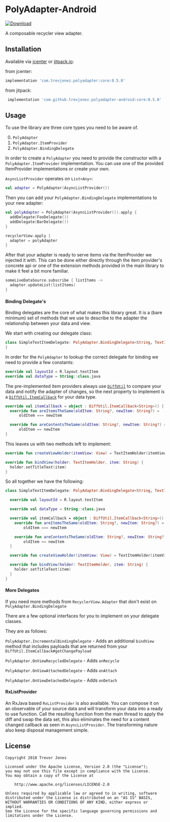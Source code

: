 # PolyAdapter-Android

[ ![Download](https://api.bintray.com/packages/trevorjones141/maven/PolyAdapter-Android/images/download.svg) ](https://bintray.com/trevorjones141/maven/PolyAdapter-Android/_latestVersion)

A composable recycler view adapter.

## Installation

Available via [jcenter](https://bintray.com/trevorjones141/maven/PolyAdapter-Android) or [jitpack.io](https://jitpack.io/#trevjonez/polyadapter-android):

from jcenter: 
```groovy
implementation 'com.trevjonez.polyadapter:core:0.5.0'
```

from jitpack:
```groovy
 implementation 'com.github.trevjonez.polyadapter-android:core:0.5.0'
```

## Usage

To use the library are three core types you need to be aware of.

0. `PolyAdapter`
1. `PolyAdapter.ItemProvider`
2. `PolyAdapter.BindingDelegate`

In order to create a `PolyAdapter` you need to provide the constructor with a `PolyAdapter.ItemProvider` implementation.
You can use one of the provided ItemProvider implementations or create your own.

`AsyncListProvider` operates on `List<Any>`:
```kotlin
val adapter = PolyAdapter(AsyncListProvider())
```

Then you can add your `PolyAdapter.BindingDelegate` implementations to your new adapter:
```kotlin
val polyAdapter = PolyAdapter(AsyncListProvider()).apply {
  addDelegate(FooDelegate())
  addDelegate(BarDelegate())
}

recyclerView.apply {
  adapter = polyAdapter
}
```

After that your adapter is ready to serve items via the ItemProvider we injected it with.
This can be done either directly through the item provider's concrete api or one of the
extension methods provided in the main library to make it feel a bit more familiar.

```kotlin
someLiveDataSource.subscribe { listItems ->
  adapter.updateList(listItems)
}
```

#### Binding Delegate's

Binding delegates are the core of what makes this library great. It is a
(bare minimum) set of methods that we use to describe to the adapter the
relationship between your data and view.

We start with creating our delegate class:
```kotlin
class SimpleTextItemDelegate: PolyAdapter.BindingDelegate<String, TextItemHolder> {
}
```

In order for the `PolyAdapter` to lookup the correct delegate for binding
we need to provide a few constants:
```kotlin
override val layoutId = R.layout.textItem
override val dataType = String::class.java
```

The pre-implemented item providers always use [`DiffUtil`](https://developer.android.com/reference/android/support/v7/util/DiffUtil)
to compare your data and notify the adapter of changes, so the next property
to implement is a [`DiffUtil.ItemCallback`](https://developer.android.com/reference/android/support/v7/util/DiffUtil.ItemCallback) for your data type.

```kotlin
override val itemCallback = object : DiffUtil.ItemCallback<String>() {
  override fun areItemsTheSame(oldItem: String?, newItem: String?) =
      oldItem === newItem

  override fun areContentsTheSame(oldItem: String?, newItem: String?) =
      oldItem == newItem
}
```

This leaves us with two methods left to implement:

```kotlin
override fun createViewHolder(itemView: View) = TextItemHolder(itemView)

override fun bindView(holder: TextItemHolder, item: String) {
  holder.setTitleText(item)
}
```


So all together we have the following:

```kotlin
class SimpleTextItemDelegate: PolyAdapter.BindingDelegate<String, TextItemHolder> {

  override val layoutId = R.layout.textItem

  override val dataType = String::class.java

  override val itemCallback = object : DiffUtil.ItemCallback<String>() {
    override fun areItemsTheSame(oldItem: String?, newItem: String?) =
        oldItem === newItem

    override fun areContentsTheSame(oldItem: String?, newItem: String?) =
        oldItem == newItem
  }

  override fun createViewHolder(itemView: View) = TextItemHolder(itemView)

  override fun bindView(holder: TextItemHolder, item: String) {
    holder.setTitleText(item)
  }
}
```

#### More Delegates

If you need more methods from `RecyclerView.Adapter` that don't exist on `PolyAdapter.BindingDelegate`

There are a few optional interfaces for you to implement on your delegate classes.

They are as follows:

`PolyAdapter.IncrementalBindingDelegate` - Adds an additional `bindView`
method that includes payloads that are returned from your `DiffUtil.ItemCallback#getChangePayload`

`PolyAdapter.OnViewRecycledDelegate` - Adds `onRecycle`

`PolyAdapter.OnViewAttachedDelegate` - Adds `onAttach`

`PolyAdapter.OnViewDetachedDelegate` - Adds `onDetach`

#### RxListProvider

An RxJava based `RxListProvider` is also available. You can compose it
on an observable of your source data and will transform your data into
a ready to use function. Call the resulting function from the
main thread to apply the diff and swap the data set, this also eliminates
the need for a content changed callback as seen in `AsyncListProvider`.
The transforming nature also keep disposal management simple.

## License

    Copyright 2018 Trevor Jones

    Licensed under the Apache License, Version 2.0 (the "License");
    you may not use this file except in compliance with the License.
    You may obtain a copy of the License at

        http://www.apache.org/licenses/LICENSE-2.0

    Unless required by applicable law or agreed to in writing, software
    distributed under the License is distributed on an "AS IS" BASIS,
    WITHOUT WARRANTIES OR CONDITIONS OF ANY KIND, either express or implied.
    See the License for the specific language governing permissions and
    limitations under the License.
